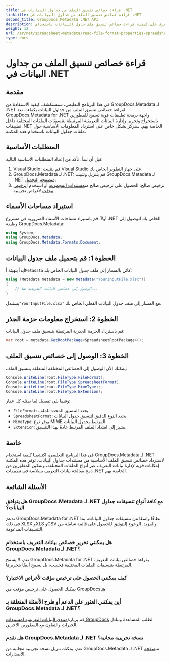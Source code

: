 ```yaml
---
title: قراءة خصائص تنسيق الملف من جداول البيانات في .NET
linktitle: قراءة خصائص تنسيق الملف من جداول البيانات في .NET
second_title: GroupDocs.Metadata .NET API
description: تعرف على كيفية قراءة خصائص تنسيق ملف جدول البيانات باستخدام GroupDocs.Metadata لـ .NET. يمكنك الوصول إلى تنسيق الملف ونوع MIME والمزيد من خلال استدعاءات API البسيطة.
weight: 12
url: /ar/net/spreadsheet-metadata/read-file-format-properties-spreadsheets/
type: docs
---
```

# قراءة خصائص تنسيق الملف من جداول البيانات في .NET

## مقدمة
في هذا البرنامج التعليمي، سنستكشف كيفية الاستفادة من GroupDocs.Metadata لـ .NET لقراءة خصائص تنسيق الملف من جداول البيانات بكفاءة. تعد GroupDocs.Metadata for .NET واجهة برمجة تطبيقات قوية تسمح للمطورين باستخراج وتحرير وإدارة البيانات التعريفية المرتبطة بتنسيقات الملفات المختلفة داخل تطبيقات .NET الخاصة بهم. سنركز بشكل خاص على استرداد المعلومات الأساسية حول ملفات جداول البيانات باستخدام هذه المكتبة.
## المتطلبات الأساسية
قبل أن نبدأ، تأكد من إعداد المتطلبات الأساسية التالية:
1. Visual Studio: قم بتثبيت Visual Studio على جهاز التطوير الخاص بك.
2.  GroupDocs.Metadata لـ .NET: قم بتنزيل وتثبيت GroupDocs.Metadata لـ .NET من[صفحة التحميل](https://releases.groupdocs.com/metadata/net/).
3.  ترخيص صالح: الحصول على ترخيص صالح من[مستندات المجموعة](https://purchase.groupdocs.com/buy) أو استخدم أ[ترخيص مؤقت](https://purchase.groupdocs.com/temporary-license/) لأغراض تجريبية.

## استيراد مساحات الأسماء
أولاً، قم باستيراد مساحات الأسماء الضرورية في مشروع .NET الخاص بك للوصول إلى وظيفة GroupDocs.Metadata:
```csharp
using System;
using GroupDocs.Metadata;
using GroupDocs.Metadata.Formats.Document;
```
## الخطوة 1: قم بتحميل ملف جدول البيانات
 ابدأ بتهيئة أ`Metadata` كائن بالمسار إلى ملف جدول البيانات الخاص بك:
```csharp
using (Metadata metadata = new Metadata("YourInputFile.xlsx"))
{
    // الوصول إلى خصائص البيانات التعريفية هنا...
}
```
 يستبدل`"YourInputFile.xlsx"` مع المسار إلى ملف جدول البيانات الفعلي الخاص بك.
## الخطوة 2: استخراج معلومات حزمة الجذر
قم باسترداد الحزمة الجذرية المرتبطة بتنسيق ملف جدول البيانات:
```csharp
var root = metadata.GetRootPackage<SpreadsheetRootPackage>();
```
## الخطوة 3: الوصول إلى خصائص تنسيق الملف
يمكنك الآن الوصول إلى الخصائص المختلفة المتعلقة بتنسيق الملف:
```csharp
Console.WriteLine(root.FileType.FileFormat);
Console.WriteLine(root.FileType.SpreadsheetFormat);
Console.WriteLine(root.FileType.MimeType);
Console.WriteLine(root.FileType.Extension);
```
وفيما يلي تفصيل لما يمثله كل عقار:
- `FileFormat`: يحدد التنسيق المحدد للملف.
- `SpreadsheetFormat`: يحدد النوع الدقيق لتنسيق جدول البيانات.
- `MimeType`: يوفر نوع MIME المرتبط بجدول البيانات.
- `Extension`: يشير إلى امتداد الملف المرتبط عادةً بهذا التنسيق.

## خاتمة
في هذا البرنامج التعليمي، اكتشفنا كيفية استخدام GroupDocs.Metadata لـ .NET لاسترداد خصائص تنسيق الملف الأساسية من مستندات جداول البيانات. توفر هذه المكتبة إمكانات قوية لإدارة بيانات التعريف عبر أنواع الملفات المختلفة، وتمكين المطورين من دمج معالجة بيانات التعريف بسلاسة في تطبيقات .NET الخاصة بهم.

## الأسئلة الشائعة
### هل يتوافق GroupDocs.Metadata لـ .NET مع كافة أنواع تنسيقات جداول البيانات؟
 تدعم GroupDocs.Metadata for .NET نطاقًا واسعًا من تنسيقات جداول البيانات، بما في ذلك XLSX وXLS وCSV والمزيد. الرجوع إلى[توثيق](https://tutorials.groupdocs.com/metadata/net/) للحصول على قائمة شاملة من التنسيقات المدعومة.
### هل يمكنني تحرير خصائص بيانات التعريف باستخدام GroupDocs.Metadata لـ .NET؟
نعم، لا يسمح GroupDocs.Metadata for .NET بقراءة خصائص بيانات التعريف المرتبطة بتنسيقات الملفات المختلفة فحسب، بل يسمح أيضًا بتحريرها.
### كيف يمكنني الحصول على ترخيص مؤقت لأغراض الاختبار؟
 يمكنك الحصول على ترخيص مؤقت من GroupDocs[هنا](https://purchase.groupdocs.com/temporary-license/).
### أين يمكنني العثور على الدعم أو طرح الأسئلة المتعلقة بـ GroupDocs.Metadata لـ .NET؟
 قم بزيارة[منتدى البيانات التعريفية لمستندات GroupDocs](https://forum.groupdocs.com/c/metadata/14) لطلب المساعدة وتبادل الخبرات والتعاون مع المطورين الآخرين.
### هل تقدم GroupDocs.Metadata لـ .NET نسخة تجريبية مجانية؟
 نعم، يمكنك تنزيل نسخة تجريبية مجانية من GroupDocs.Metadata لـ .NET من[صفحة الإصدارات](https://releases.groupdocs.com/).